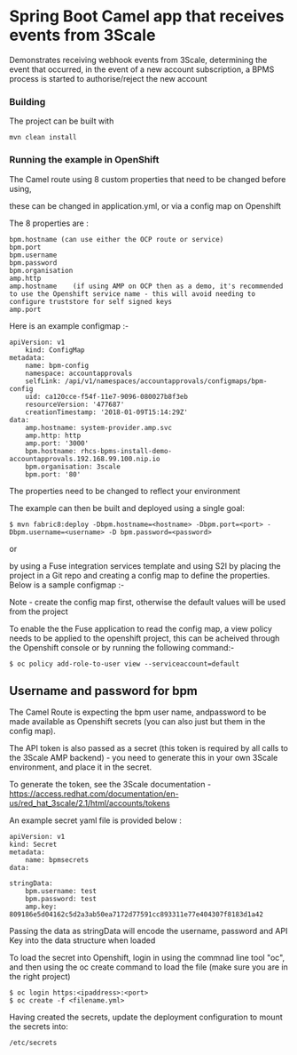 # Spring Boot Camel app that receives events from 3Scale 

Demonstrates receiving webhook events from 3Scale, determining the event that occurred, in the event of a new account subscription, a BPMS process is started to authorise/reject the new account

### Building

The project can be built with 

    mvn clean install

### Running the example in OpenShift

The Camel route using 8 custom properties that need to be changed before using,

these can be changed in application.yml, or via a config map on Openshift 

The 8 properties are :

	bpm.hostname (can use either the OCP route or service)
	bpm.port
	bpm.username
	bpm.password
	bpm.organisation
	amp.http
	amp.hostname    (if using AMP on OCP then as a demo, it's recommended to use the Openshift service name - this will avoid needing to configure truststore for self signed keys
	amp.port

Here is an example configmap :-

	apiVersion: v1
		kind: ConfigMap
	metadata:
		name: bpm-config
		namespace: accountapprovals
		selfLink: /api/v1/namespaces/accountapprovals/configmaps/bpm-config
		uid: ca120cce-f54f-11e7-9096-080027b8f3eb
		resourceVersion: '477687'
		creationTimestamp: '2018-01-09T15:14:29Z'
	data:
		amp.hostname: system-provider.amp.svc
		amp.http: http
		amp.port: '3000'
		bpm.hostname: rhcs-bpms-install-demo-accountapprovals.192.168.99.100.nip.io
		bpm.organisation: 3scale
		bpm.port: '80'

The properties need to be changed to reflect your environment

The example can then be built and deployed using a single goal:

    $ mvn fabric8:deploy -Dbpm.hostname=<hostname> -Dbpm.port=<port> -Dbpm.username=<username> -D bpm.password=<password>

or

by using a Fuse integration services template and using S2I by placing the project in a Git repo and creating a config map to define the properties. Below is a sample configmap :-

Note - create the config map first, otherwise the default values will be used from the project

To enable the the Fuse application to read the config map, a view policy needs to be applied to the openshift project, this can be acheived through the Openshift console or by running the following command:-

	$ oc policy add-role-to-user view --serviceaccount=default

## Username and password for bpm

The Camel Route is expecting the bpm user name, andpassword to be made available as Openshift secrets (you can also just but them in the config map).

The API token is also passed as a secret (this token is required by all calls to the 3Scale AMP backend) - you need to generate this in your own 3Scale environment, and place it in the secret.

To generate the token, see the 3Scale documentation - https://access.redhat.com/documentation/en-us/red_hat_3scale/2.1/html/accounts/tokens

An example secret yaml file is provided below :

	apiVersion: v1
	kind: Secret
	metadata:
		name: bpmsecrets
	data: 
	
	stringData:
		bpm.username: test
		bpm.password: test
        amp.key: 809186e5d04162c5d2a3ab50ea7172d77591cc893311e77e404307f8183d1a42
        
Passing the data as stringData will encode the username, password and API Key into the data structure when loaded

To load the secret into Openshift, login in using the commnad line tool "oc", and then using the oc create command to load the file (make sure you are in the right project)

	$ oc login https:<ipaddress>:<port>
	$ oc create -f <filename.yml>
	
Having created the secrets, update the deployment configuration to mount the secrets into:

	/etc/secrets 
	




